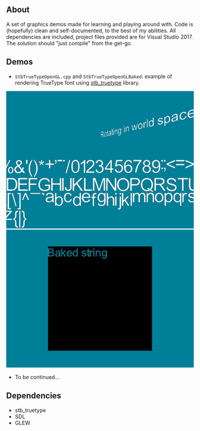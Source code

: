 ## About
A set of graphics demos made for learning and playing around with. Code is (hopefully) clean and self-documented, to the best of my abilities. All dependencies are included, project files provided are for Visual Studio 2017. The solution should "just compile"
from the get-go.

## Demos
* `StbTrueTypeOpenGL.cpp` and `StbTrueTypeOpenGLBaked`: example of rendering TrueType font using
[stb_truetype](https://github.com/nothings/stb) library.

![1](/screenshots/StbTrueTypeOpenGL.png?raw=true)
![1](/screenshots/StbTrueTypeOpenGLBaked.png?raw=true)

* To be continued...

## Dependencies
* stb_truetype
* SDL
* GLEW
